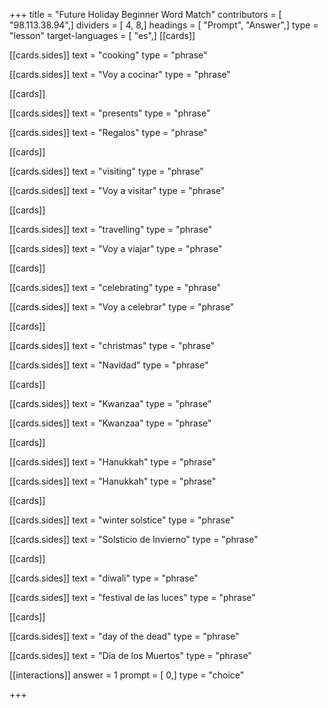 +++
title = "Future Holiday Beginner Word Match"
contributors = [ "98.113.38.94",]
dividers = [ 4, 8,]
headings = [ "Prompt", "Answer",]
type = "lesson"
target-languages = [ "es",]
[[cards]]

[[cards.sides]]
text = "cooking"
type = "phrase"

[[cards.sides]]
text = "Voy a cocinar"
type = "phrase"

[[cards]]

[[cards.sides]]
text = "presents"
type = "phrase"

[[cards.sides]]
text = "Regalos"
type = "phrase"

[[cards]]

[[cards.sides]]
text = "visiting"
type = "phrase"

[[cards.sides]]
text = "Voy a visitar"
type = "phrase"

[[cards]]

[[cards.sides]]
text = "travelling"
type = "phrase"

[[cards.sides]]
text = "Voy a viajar"
type = "phrase"

[[cards]]

[[cards.sides]]
text = "celebrating"
type = "phrase"

[[cards.sides]]
text = "Voy a celebrar"
type = "phrase"

[[cards]]

[[cards.sides]]
text = "christmas"
type = "phrase"

[[cards.sides]]
text = "Navidad"
type = "phrase"

[[cards]]

[[cards.sides]]
text = "Kwanzaa"
type = "phrase"

[[cards.sides]]
text = "Kwanzaa"
type = "phrase"

[[cards]]

[[cards.sides]]
text = "Hanukkah"
type = "phrase"

[[cards.sides]]
text = "Hanukkah"
type = "phrase"

[[cards]]

[[cards.sides]]
text = "winter solstice"
type = "phrase"

[[cards.sides]]
text = "Solsticio de Invierno"
type = "phrase"

[[cards]]

[[cards.sides]]
text = "diwali"
type = "phrase"

[[cards.sides]]
text = "festival de las luces"
type = "phrase"

[[cards]]

[[cards.sides]]
text = "day of the dead"
type = "phrase"

[[cards.sides]]
text = "Día de los Muertos"
type = "phrase"

[[interactions]]
answer = 1
prompt = [ 0,]
type = "choice"

+++
